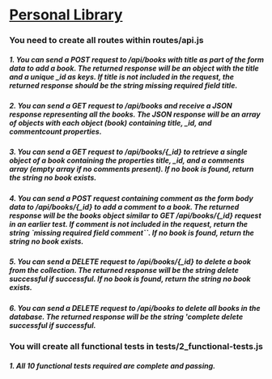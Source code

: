 # [Personal Library](https://www.freecodecamp.org/learn/quality-assurance/quality-assurance-projects/personal-library)

### You need to create all routes within routes/api.js

##### 1. You can send a POST request to /api/books with title as part of the form data to add a book. The returned response will be an object with the title and a unique \_id as keys. If title is not included in the request, the returned response should be the string missing required field title.

##### 2. You can send a GET request to /api/books and receive a JSON response representing all the books. The JSON response will be an array of objects with each object (book) containing title, \_id, and commentcount properties.

##### 3. You can send a GET request to /api/books/{\_id} to retrieve a single object of a book containing the properties title, \_id, and a comments array (empty array if no comments present). If no book is found, return the string no book exists.

##### 4. You can send a POST request containing comment as the form body data to /api/books/{\_id} to add a comment to a book. The returned response will be the books object similar to GET /api/books/{\_id} request in an earlier test. If comment is not included in the request, return the string `missing required field comment``. If no book is found, return the string no book exists.

##### 5. You can send a DELETE request to /api/books/{\_id} to delete a book from the collection. The returned response will be the string delete successful if successful. If no book is found, return the string no book exists.

##### 6. You can send a DELETE request to /api/books to delete all books in the database. The returned response will be the string 'complete delete successful if successful.

### You will create all functional tests in tests/2_functional-tests.js

##### 1. All 10 functional tests required are complete and passing.

